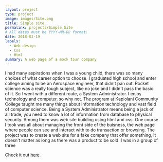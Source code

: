 ```yaml
---
layout: project
type: project
image: images/Site.png
title: Simple site
permalink: projects/Simple Site
# All dates must be YYYY-MM-DD format!
date: 2018-03-19
labels:
  - Web design
  - Css
  - Html
summary: A web page of a mock tour company
---
```

I had many aspirations when I was a young child, there was so many choices of what career option to choose. I graduated high school and enter college aiming to be an Aerospace engineer, that didn't pan out. Rocket science was a really tough subject, like no joke and I didn't pass the basic of it. So I went with a different route, a System Administrator. I enjoy technology and computer, so why not. The program at Kapiolani Community College taught me many things about information technology and vast field of computer science. Being a System Administrator means being a jack of all trade, you need to know a lot of information from database to physical security. Among them was web site building using html and css. One course I took was all about managing the front side of the buisness, the web page where people can see and interact with to do transaction or browsing. 
The project was to create a web site for a fake company that offer something, it doesn't matter as long as there was a product to be sold. I was in a group of three






Check it out [here](https://tricpham.github.io/Simple-site/).
